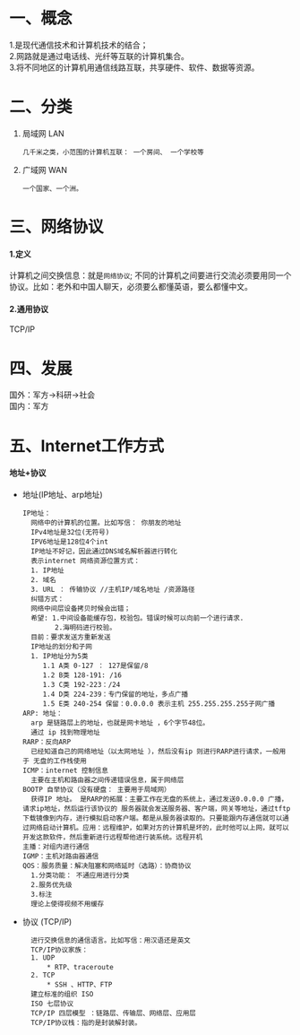 # 一、概念

1.是现代通信技术和计算机技术的结合；  
2.网路就是通过电话线、光纤等互联的计算机集合。  
3.将不同地区的计算机用通信线路互联，共享硬件、软件、数据等资源。

# 二、分类

1. 局域网 LAN 
   ```
   几千米之类，小范围的计算机互联： 一个房间、 一个学校等
   ```
2. 广域网 WAN
   ```
   一个国家、一个洲。
   ```

# 三、网络协议

#### 1.定义

计算机之间交换信息：就是`网络协议`; 不同的计算机之间要进行交流必须要用同一个协议。比如：老外和中国人聊天，必须要么都懂英语，要么都懂中文。

#### 2.通用协议

TCP/IP

# 四、发展

国外：军方-&gt;科研-&gt;社会  
国内：军方

# 五、Internet工作方式

#### 地址+协议

* 地址\(IP地址、arp地址\)

  ```
  IP地址：
    网络中的计算机的位置。比如写信： 你朋友的地址
    IPv4地址是32位(无符号)
    IPV6地址是128位4个int
    IP地址不好记，因此通过DNS域名解析器进行转化
    表示internet 网络资源位置方式：
    1. IP地址
    2. 域名
    3. URL ： 传输协议 //主机IP/域名地址 /资源路径
    纠错方式：
    网络中间层设备拷贝时候会出错；
    希望: 1.中间设备能缓存包，校验包。错误时候可以向前一个进行请求.
          2.海明码进行校验。
    目前：要求发送方重新发送
    IP地址的划分和子网
    1. IP地址分为5类
       1.1 A类 0-127 ： 127是保留/8
       1.2 B类 128-191: /16
       1.3 C类 192-223：/24
       1.4 D类 224-239：专门保留的地址，多点广播
       1.5 E类 240-254 保留：0.0.0.0 表示主机 255.255.255.255子网广播
  ARP: 地址：
    arp 是链路层上的地址，也就是网卡地址 ，6个字节48位。
    通过 ip 找到物理地址
  RARP：反向ARP
    已经知道自己的网络地址（以太网地址 ），然后没有ip 则进行RARP进行请求，一般用于 无盘的工作栈使用
  ICMP：internet 控制信息
    主要在主机和路由器之间传递错误信息，属于网络层
  BOOTP 自举协议（没有硬盘： 主要用于局域网）
    获得IP 地址。 是RARP的拓展：主要工作在无盘的系统上，通过发送0.0.0.0 广播，请求ip地址，然后运行该协议的 服务器就会发送服务器、客户端，网关等地址，通过tftp下载镜像到内存，进行模拟启动客户端。都是从服务器读取的。只要能跟内存通信就可以通过网络启动计算机。应用：远程维护，如果对方的计算机是坏的，此时他可以上网，就可以开发这款软件，然后重新进行远程帮他进行装系统。远程开机
  主播：对组内进行通信
  IGMP：主机对路由器通信
  QOS：服务质量：解决阻塞和网络延时（选路）：协商协议
    1.分类功能： 不通应用进行分类
    2.服务优先级
    3.标注
    理论上使得视频不用缓存
  ```

* 协议 \(TCP/IP\)

  ```
    进行交换信息的通信语言。比如写信：用汉语还是英文
    TCP/IP协议家族：
    1. UDP
        * RTP、traceroute 
    2. TCP
        * SSH 、HTTP、FTP
    建立标准的组织 ISO
    ISO 七层协议
    TCP/IP 四层模型 ：链路层、传输层、网络层、应用层
    TCP/IP协议栈：指的是封装解封装。
  ```



